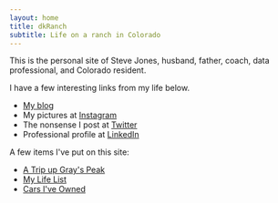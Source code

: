 ```yaml
---
layout: home
title: dkRanch
subtitle: Life on a ranch in Colorado
---
```


This is the personal site of Steve Jones, husband, father, coach, data professional, and Colorado resident.

I have a few interesting links from my life below.

- [My blog](http://blog.dkranch.net)
- My pictures at [Instagram](https://www.instagram.com/way0utwest/)
- The nonsense I post at [Twitter](https://twitter.com/way0utwest)
- Professional profile at [LinkedIn](https://www.linkedin.com/in/way0utwest/)

A few items I've put on this site:

- [A Trip up Gray's Peak](https://www.dkranch.net/2001-08-12-grays/)
- [My Life List](/lifelistSteve)
- [Cars I've Owned]()